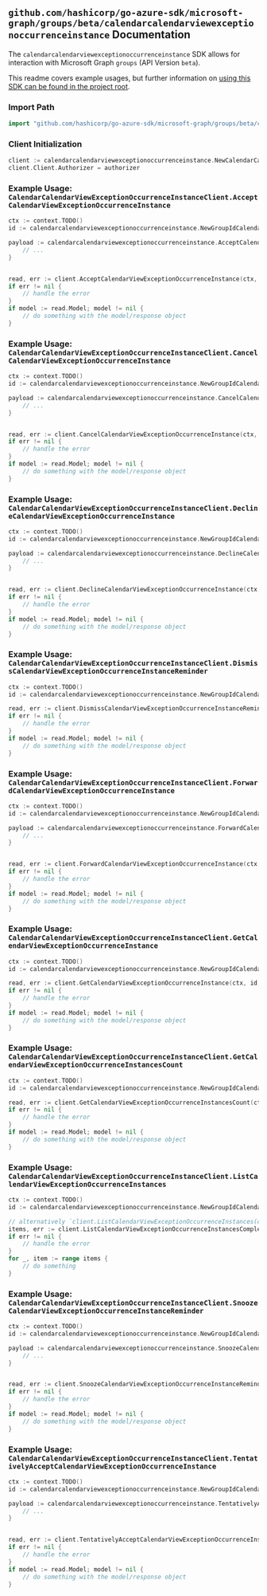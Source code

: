 
## `github.com/hashicorp/go-azure-sdk/microsoft-graph/groups/beta/calendarcalendarviewexceptionoccurrenceinstance` Documentation

The `calendarcalendarviewexceptionoccurrenceinstance` SDK allows for interaction with Microsoft Graph `groups` (API Version `beta`).

This readme covers example usages, but further information on [using this SDK can be found in the project root](https://github.com/hashicorp/go-azure-sdk/tree/main/docs).

### Import Path

```go
import "github.com/hashicorp/go-azure-sdk/microsoft-graph/groups/beta/calendarcalendarviewexceptionoccurrenceinstance"
```


### Client Initialization

```go
client := calendarcalendarviewexceptionoccurrenceinstance.NewCalendarCalendarViewExceptionOccurrenceInstanceClientWithBaseURI("https://graph.microsoft.com")
client.Client.Authorizer = authorizer
```


### Example Usage: `CalendarCalendarViewExceptionOccurrenceInstanceClient.AcceptCalendarViewExceptionOccurrenceInstance`

```go
ctx := context.TODO()
id := calendarcalendarviewexceptionoccurrenceinstance.NewGroupIdCalendarCalendarViewIdExceptionOccurrenceIdInstanceID("groupId", "eventId", "eventId1", "eventId2")

payload := calendarcalendarviewexceptionoccurrenceinstance.AcceptCalendarViewExceptionOccurrenceInstanceRequest{
	// ...
}


read, err := client.AcceptCalendarViewExceptionOccurrenceInstance(ctx, id, payload, calendarcalendarviewexceptionoccurrenceinstance.DefaultAcceptCalendarViewExceptionOccurrenceInstanceOperationOptions())
if err != nil {
	// handle the error
}
if model := read.Model; model != nil {
	// do something with the model/response object
}
```


### Example Usage: `CalendarCalendarViewExceptionOccurrenceInstanceClient.CancelCalendarViewExceptionOccurrenceInstance`

```go
ctx := context.TODO()
id := calendarcalendarviewexceptionoccurrenceinstance.NewGroupIdCalendarCalendarViewIdExceptionOccurrenceIdInstanceID("groupId", "eventId", "eventId1", "eventId2")

payload := calendarcalendarviewexceptionoccurrenceinstance.CancelCalendarViewExceptionOccurrenceInstanceRequest{
	// ...
}


read, err := client.CancelCalendarViewExceptionOccurrenceInstance(ctx, id, payload, calendarcalendarviewexceptionoccurrenceinstance.DefaultCancelCalendarViewExceptionOccurrenceInstanceOperationOptions())
if err != nil {
	// handle the error
}
if model := read.Model; model != nil {
	// do something with the model/response object
}
```


### Example Usage: `CalendarCalendarViewExceptionOccurrenceInstanceClient.DeclineCalendarViewExceptionOccurrenceInstance`

```go
ctx := context.TODO()
id := calendarcalendarviewexceptionoccurrenceinstance.NewGroupIdCalendarCalendarViewIdExceptionOccurrenceIdInstanceID("groupId", "eventId", "eventId1", "eventId2")

payload := calendarcalendarviewexceptionoccurrenceinstance.DeclineCalendarViewExceptionOccurrenceInstanceRequest{
	// ...
}


read, err := client.DeclineCalendarViewExceptionOccurrenceInstance(ctx, id, payload, calendarcalendarviewexceptionoccurrenceinstance.DefaultDeclineCalendarViewExceptionOccurrenceInstanceOperationOptions())
if err != nil {
	// handle the error
}
if model := read.Model; model != nil {
	// do something with the model/response object
}
```


### Example Usage: `CalendarCalendarViewExceptionOccurrenceInstanceClient.DismissCalendarViewExceptionOccurrenceInstanceReminder`

```go
ctx := context.TODO()
id := calendarcalendarviewexceptionoccurrenceinstance.NewGroupIdCalendarCalendarViewIdExceptionOccurrenceIdInstanceID("groupId", "eventId", "eventId1", "eventId2")

read, err := client.DismissCalendarViewExceptionOccurrenceInstanceReminder(ctx, id, calendarcalendarviewexceptionoccurrenceinstance.DefaultDismissCalendarViewExceptionOccurrenceInstanceReminderOperationOptions())
if err != nil {
	// handle the error
}
if model := read.Model; model != nil {
	// do something with the model/response object
}
```


### Example Usage: `CalendarCalendarViewExceptionOccurrenceInstanceClient.ForwardCalendarViewExceptionOccurrenceInstance`

```go
ctx := context.TODO()
id := calendarcalendarviewexceptionoccurrenceinstance.NewGroupIdCalendarCalendarViewIdExceptionOccurrenceIdInstanceID("groupId", "eventId", "eventId1", "eventId2")

payload := calendarcalendarviewexceptionoccurrenceinstance.ForwardCalendarViewExceptionOccurrenceInstanceRequest{
	// ...
}


read, err := client.ForwardCalendarViewExceptionOccurrenceInstance(ctx, id, payload, calendarcalendarviewexceptionoccurrenceinstance.DefaultForwardCalendarViewExceptionOccurrenceInstanceOperationOptions())
if err != nil {
	// handle the error
}
if model := read.Model; model != nil {
	// do something with the model/response object
}
```


### Example Usage: `CalendarCalendarViewExceptionOccurrenceInstanceClient.GetCalendarViewExceptionOccurrenceInstance`

```go
ctx := context.TODO()
id := calendarcalendarviewexceptionoccurrenceinstance.NewGroupIdCalendarCalendarViewIdExceptionOccurrenceIdInstanceID("groupId", "eventId", "eventId1", "eventId2")

read, err := client.GetCalendarViewExceptionOccurrenceInstance(ctx, id, calendarcalendarviewexceptionoccurrenceinstance.DefaultGetCalendarViewExceptionOccurrenceInstanceOperationOptions())
if err != nil {
	// handle the error
}
if model := read.Model; model != nil {
	// do something with the model/response object
}
```


### Example Usage: `CalendarCalendarViewExceptionOccurrenceInstanceClient.GetCalendarViewExceptionOccurrenceInstancesCount`

```go
ctx := context.TODO()
id := calendarcalendarviewexceptionoccurrenceinstance.NewGroupIdCalendarCalendarViewIdExceptionOccurrenceID("groupId", "eventId", "eventId1")

read, err := client.GetCalendarViewExceptionOccurrenceInstancesCount(ctx, id, calendarcalendarviewexceptionoccurrenceinstance.DefaultGetCalendarViewExceptionOccurrenceInstancesCountOperationOptions())
if err != nil {
	// handle the error
}
if model := read.Model; model != nil {
	// do something with the model/response object
}
```


### Example Usage: `CalendarCalendarViewExceptionOccurrenceInstanceClient.ListCalendarViewExceptionOccurrenceInstances`

```go
ctx := context.TODO()
id := calendarcalendarviewexceptionoccurrenceinstance.NewGroupIdCalendarCalendarViewIdExceptionOccurrenceID("groupId", "eventId", "eventId1")

// alternatively `client.ListCalendarViewExceptionOccurrenceInstances(ctx, id, calendarcalendarviewexceptionoccurrenceinstance.DefaultListCalendarViewExceptionOccurrenceInstancesOperationOptions())` can be used to do batched pagination
items, err := client.ListCalendarViewExceptionOccurrenceInstancesComplete(ctx, id, calendarcalendarviewexceptionoccurrenceinstance.DefaultListCalendarViewExceptionOccurrenceInstancesOperationOptions())
if err != nil {
	// handle the error
}
for _, item := range items {
	// do something
}
```


### Example Usage: `CalendarCalendarViewExceptionOccurrenceInstanceClient.SnoozeCalendarViewExceptionOccurrenceInstanceReminder`

```go
ctx := context.TODO()
id := calendarcalendarviewexceptionoccurrenceinstance.NewGroupIdCalendarCalendarViewIdExceptionOccurrenceIdInstanceID("groupId", "eventId", "eventId1", "eventId2")

payload := calendarcalendarviewexceptionoccurrenceinstance.SnoozeCalendarViewExceptionOccurrenceInstanceReminderRequest{
	// ...
}


read, err := client.SnoozeCalendarViewExceptionOccurrenceInstanceReminder(ctx, id, payload, calendarcalendarviewexceptionoccurrenceinstance.DefaultSnoozeCalendarViewExceptionOccurrenceInstanceReminderOperationOptions())
if err != nil {
	// handle the error
}
if model := read.Model; model != nil {
	// do something with the model/response object
}
```


### Example Usage: `CalendarCalendarViewExceptionOccurrenceInstanceClient.TentativelyAcceptCalendarViewExceptionOccurrenceInstance`

```go
ctx := context.TODO()
id := calendarcalendarviewexceptionoccurrenceinstance.NewGroupIdCalendarCalendarViewIdExceptionOccurrenceIdInstanceID("groupId", "eventId", "eventId1", "eventId2")

payload := calendarcalendarviewexceptionoccurrenceinstance.TentativelyAcceptCalendarViewExceptionOccurrenceInstanceRequest{
	// ...
}


read, err := client.TentativelyAcceptCalendarViewExceptionOccurrenceInstance(ctx, id, payload, calendarcalendarviewexceptionoccurrenceinstance.DefaultTentativelyAcceptCalendarViewExceptionOccurrenceInstanceOperationOptions())
if err != nil {
	// handle the error
}
if model := read.Model; model != nil {
	// do something with the model/response object
}
```

